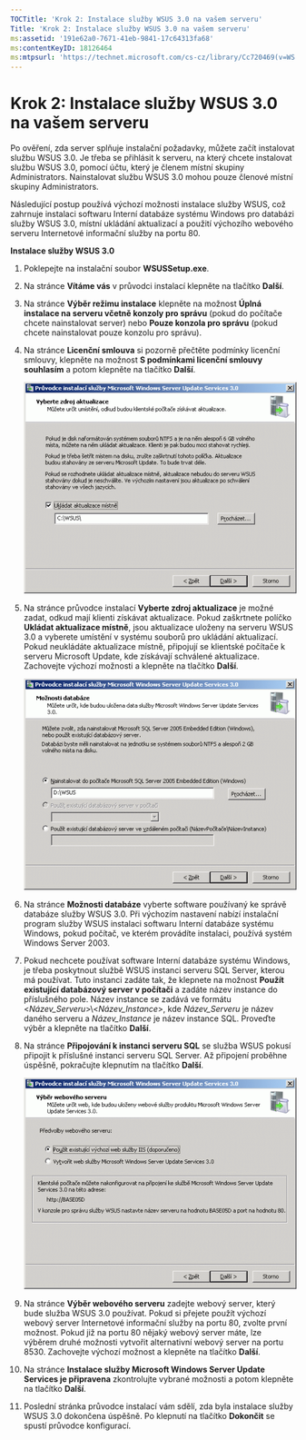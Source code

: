 ```yaml
---
TOCTitle: 'Krok 2: Instalace služby WSUS 3.0 na vašem serveru'
Title: 'Krok 2: Instalace služby WSUS 3.0 na vašem serveru'
ms:assetid: '191e62a0-7671-41eb-9841-17c64313fa68'
ms:contentKeyID: 18126464
ms:mtpsurl: 'https://technet.microsoft.com/cs-cz/library/Cc720469(v=WS.10)'
---
```


Krok 2: Instalace služby WSUS 3.0 na vašem serveru
==================================================

Po ověření, zda server splňuje instalační požadavky, můžete začít instalovat službu WSUS 3.0. Je třeba se přihlásit k serveru, na který chcete instalovat službu WSUS 3.0, pomocí účtu, který je členem místní skupiny Administrators. Nainstalovat službu WSUS 3.0 mohou pouze členové místní skupiny Administrators.

Následující postup používá výchozí možnosti instalace služby WSUS, což zahrnuje instalaci softwaru Interní databáze systému Windows pro databázi služby WSUS 3.0, místní ukládání aktualizací a použití výchozího webového serveru Internetové informační služby na portu 80.

**Instalace služby WSUS 3.0**
1.  Poklepejte na instalační soubor **WSUSSetup.exe**.

2.  Na stránce **Vítáme vás** v průvodci instalací klepněte na tlačítko **Další**.

3.  Na stránce **Výběr režimu instalace** klepněte na možnost **Úplná instalace na serveru včetně konzoly pro správu** (pokud do počítače chcete nainstalovat server) nebo **Pouze konzola pro správu** (pokud chcete nainstalovat pouze konzolu pro správu).

4.  Na stránce **Licenční smlouva** si pozorně přečtěte podmínky licenční smlouvy, klepněte na možnost **S podmínkami licenční smlouvy souhlasím** a potom klepněte na tlačítko **Další**.

    ![](images/Cc720469.fa6ac6a6-6814-4b7e-96e8-e08af5e534b8(WS.10).gif)

5.  Na stránce průvodce instalací **Vyberte zdroj aktualizace** je možné zadat, odkud mají klienti získávat aktualizace. Pokud zaškrtnete políčko **Ukládat aktualizace místně**, jsou aktualizace uloženy na serveru WSUS 3.0 a vyberete umístění v systému souborů pro ukládání aktualizací. Pokud neukládáte aktualizace místně, připojují se klientské počítače k serveru Microsoft Update, kde získávají schválené aktualizace. Zachovejte výchozí možnosti a klepněte na tlačítko **Další**.

    ![](images/Cc720469.c8bac396-ca39-4491-8b0c-742a0e470535(WS.10).gif)

6.  Na stránce **Možnosti databáze** vyberte software používaný ke správě databáze služby WSUS 3.0. Při výchozím nastavení nabízí instalační program služby WSUS instalaci softwaru Interní databáze systému Windows, pokud počítač, ve kterém provádíte instalaci, používá systém Windows Server 2003.

7.  Pokud nechcete používat software Interní databáze systému Windows, je třeba poskytnout službě WSUS instanci serveru SQL Server, kterou má používat. Tuto instanci zadáte tak, že klepnete na možnost **Použít** **existující databázový server v počítači** a zadáte název instance do příslušného pole. Název instance se zadává ve formátu &lt;*Název\_Serveru*&gt;\\&lt;*Název\_Instance*&gt;, kde *Název\_Serveru* je název daného serveru a *Název\_Instance* je název instance SQL. Proveďte výběr a klepněte na tlačítko **Další**.

8.  Na stránce **Připojování k instanci serveru SQL** se služba WSUS pokusí připojit k příslušné instanci serveru SQL Server. Až připojení proběhne úspěšně, pokračujte klepnutím na tlačítko **Další**.

    ![](images/Cc720469.36c6af0c-a61e-4151-ae50-c754a106cb1b(WS.10).gif)

9.  Na stránce **Výběr webového serveru** zadejte webový server, který bude služba WSUS 3.0 používat. Pokud si přejete použít výchozí webový server Internetové informační služby na portu 80, zvolte první možnost. Pokud již na portu 80 nějaký webový server máte, lze výběrem druhé možnosti vytvořit alternativní webový server na portu 8530. Zachovejte výchozí možnost a klepněte na tlačítko **Další**.

10. Na stránce **Instalace služby Microsoft Windows Server Update Services je připravena** zkontrolujte vybrané možnosti a potom klepněte na tlačítko **Další**.

11. Poslední stránka průvodce instalací vám sdělí, zda byla instalace služby WSUS 3.0 dokončena úspěšně. Po klepnutí na tlačítko **Dokončit** se spustí průvodce konfigurací.
